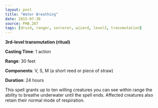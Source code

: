 ```yaml
---
layout: post
title: "Water Breathing"
date: 2015-07-30
source: PHB.287
tags: [druid, ranger, sorcerer, wizard, level3, transmutation]
---
```


**3rd-level transmutation (ritual)**

**Casting Time**: 1 action

**Range**: 30 feet

**Components**: V, S, M (a short reed or piece of straw)

**Duration**: 24 hours

This spell grants up to ten willing creatures you can see within range the ability to breathe underwater until the spell ends. Affected creatures also retain their normal mode of respiration.

